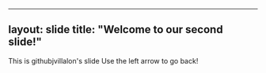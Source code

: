 -----
layout: slide
title: "Welcome to our second slide!"
-----
This is githubjvillalon's slide
Use the left arrow to go back!